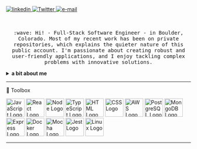 <a href="https://www.linkedin.com/in/zachery-converse/" target="_blank">
    <img src="https://img.shields.io/static/v1?label=linkedin&message=%20&color=e3be7a&logo=&style=flat-square&logoColor=orange" alt="linkedin">
</a>
<a href="https://twitter.com/ztconverse" target="_blank">
    <img src="https://img.shields.io/static/v1?label=Twitter&message=%20&color=1b81c1&logo=Twitter&style=flat-square&logoColor=white" alt="Twitter">
</a>
<a href="mailto:zacheryconverse@gmail.com">
    <img src="https://img.shields.io/static/v1?label=e-mail&message=%20&color=68835c&logo=gmail&style=flat-square&logoColor=white" alt="e-mail">
</a>

<p align="center">
  <br><br>
  <samp>
    :wave: Hi! - Full-Stack Software Engineer - in Boulder, Colorado. Most of my recent work has been on private repositories, which explains the quieter nature of this public account. I'm passionate about creating robust and user-friendly applications, and I enjoy tackling complex problems with innovative solutions.
  </samp>
</p>

<details>
  <summary><b>a bit about me</b></summary>

<br>- 💬 Ask me about ... Rock Climbing! Whether it's trad, sport, gym, rope-solo aid, or big walling 💥
<br>- 📫 How to reach me: ... zacheryconverse@gmail.com 📨
<br>- ⚡ Fun fact: ... I'm 7 feet tall 😳
</details>
 
---

🧰 Toolbox

<img src="https://cdn.worldvectorlogo.com/logos/logo-javascript.svg" alt="JavaScript Logo" width="50" height="50"/> <img src="https://cdn.worldvectorlogo.com/logos/react-2.svg" alt="React Logo" width="50" height="50"/> <img src="https://cdn.worldvectorlogo.com/logos/nodejs-1.svg" alt="Node Logo" width="50" height="50"/> <img src="https://cdn.worldvectorlogo.com/logos/typescript.svg" alt="TypeScript Logo" width="50" height="50"/> <img src="https://user-images.githubusercontent.com/40873350/122793901-ee3fd000-d278-11eb-9f46-314c80130311.png" alt="HTML Logo" width="50" height="50"/> <img src="https://user-images.githubusercontent.com/40873350/122793734-c81a3000-d278-11eb-8fcf-b01cc10c4efe.png" alt="CSS Logo" width="50" height="50"/> <img src="https://cdn.worldvectorlogo.com/logos/aws-2.svg" alt="AWS Logo" width="50" height="50"/> <img src="https://cdn.worldvectorlogo.com/logos/postgresql.svg" alt="PostgreSQL Logo" width="50" height="50"/> <img src="https://cdn.worldvectorlogo.com/logos/mongodb-icon-1.svg" alt="MongoDB Logo" width="50" height="50"/> <img src="https://ih1.redbubble.net/image.438908244.6144/bg,f8f8f8-flat,750x,075,f-pad,750x1000,f8f8f8.u2.jpg" alt="Express Logo" width="50" height="50"/> <img src="https://cdn.worldvectorlogo.com/logos/docker-3.svg" alt="Docker Logo" width="50" height="50"/> <img src="https://cdn.worldvectorlogo.com/logos/mocha-1.svg" alt="Mocha Logo" width="50" height="50"/> <img src="https://cdn.worldvectorlogo.com/logos/jest-2.svg" alt="Jest Logo" width="50" height="50"/> <img src="https://cdn.worldvectorlogo.com/logos/linux-tux.svg" alt="Linux Logo" width="50" height="50"/>


---

